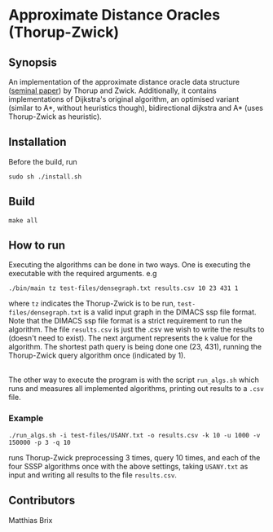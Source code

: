 # Approximate Distance Oracles (Thorup-Zwick)

## Synopsis

An implementation of the approximate distance oracle data structure (<a href="https://pdfs.semanticscholar.org/ce82/faffefe89d80218eebeeafc08d4e219fff43.pdf">seminal paper</a>) by Thorup and Zwick. Additionally, it contains implementations of Dijkstra's original algorithm, an optimised variant (similar to A\*, without heuristics though), bidirectional dijkstra and A* (uses Thorup-Zwick as heuristic).

## Installation

Before the build, run

```
sudo sh ./install.sh
```

## Build

```
make all
```

## How to run

Executing the algorithms can be done in two ways. One is executing the executable with the required arguments. e.g 

```
./bin/main tz test-files/densegraph.txt results.csv 10 23 431 1
```

where `tz` indicates the Thorup-Zwick is to be run, `test-files/densegraph.txt` is a valid input graph in the DIMACS ssp file format. Note that the DIMACS ssp file format is a strict requirement to run the algorithm. The file `results.csv` is just the .csv we wish to write the results to (doesn't need to exist). The next argument represents the `k` value for the algorithm. The shortest path query is being done one (23, 431), running the Thorup-Zwick query algorithm once (indicated by 1). <br /> <br />

The other way to execute the program is with the script `run_algs.sh` which runs and measures all implemented algorithms, printing out results to a `.csv` file.

### Example

```
./run_algs.sh -i test-files/USANY.txt -o results.csv -k 10 -u 1000 -v 150000 -p 3 -q 10
```

runs Thorup-Zwick preprocessing 3 times, query 10 times, and each of the four SSSP algorithms once with the above settings, taking `USANY.txt` as input and writing all results to the file `results.csv`. 

## Contributors

Matthias Brix
